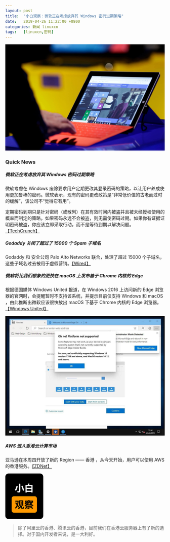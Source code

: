 ```yaml
---
layout: post
title:	"小白观察：微软正在考虑放弃其 Windows 密码过期策略"
date:	2019-04-26 11:22:00 +0800 
categories:	新闻 linuxcn 
tags:	[linuxcn,密码]
---
```



![](/Asserts/Images/album/201904/26/111723f0bmxccckkpmpmh4.jpg)


### Quick News


##### 微软正在考虑放弃其 Windows 密码过期策略


微软考虑在 Windows 废除要求用户定期更改其登录密码的策略，以让用户养成使用更加鲁棒的密码。微软表示，现有的密码更改政策是“非常低价值的古老而过时的缓解”，该公司不“觉得它有用”。


定期密码到期只是针对密码（或散列）在其有效时间内被盗并且被未经授权使用的概率而制定的策略。如果密码永远不会被盗，则无需使密码过期。如果你有证据证明密码被盗，你应该立即采取行动，而不是等待到期以解决问题。[【TechCrunch】](https://techcrunch.com/2019/04/24/windows-password-expiry/)


##### Godaddy 关闭了超过了 15000 个 Spam 子域名


Godaddy 和 安全公司 Palo Alto Networks 联合，处理了超过 15000 个子域名，这些子域名过去被用于虚假营销。[【Wired】](https://www.wired.com/story/godaddy-spam-takedown-subdomains-snake-oil/)


##### 微软将比我们想象的更快在 macOS 上发布基于 Chrome 内核的 Edge


根据德国媒体 Windows United 报道，在 Windows 2016 上访问新的 Edge 浏览器的官网时，会提醒暂时不支持该系统，并提示目前仅支持 Windows 和 macOS ，由此推断出微软应该很快放出 macOS 下基于 Chrome 内核的 Edge 浏览器。[【Windows United】](https://windowsunited.de/microsoft-edge-chromium-hinweis-deutet-auf-zeitnahen-macos-release-hin/)


![](/Asserts/Images/album/201904/26/112255uju03v3hzhj551v5.jpg)


##### AWS 进入香港云计算市场


亚马逊在本周四开放了新的 Region —— 香港 ，从今天开始，用户可以使用 AWS 的香港服务。[【ZDNet】](https://www.zdnet.com/article/amazon-aws-enters-the-hong-kong-cloud-market/#ftag=RSSbaffb68)


![](/Asserts/Images/album/201904/19/123826jwwhua7ggqzgxufz.png)



> 
> 除了阿里云的香港、腾讯云的香港，目前我们在香港云服务器上有了新的选择。对于国内开发者来说，是一大利好。
> 
> 
>
